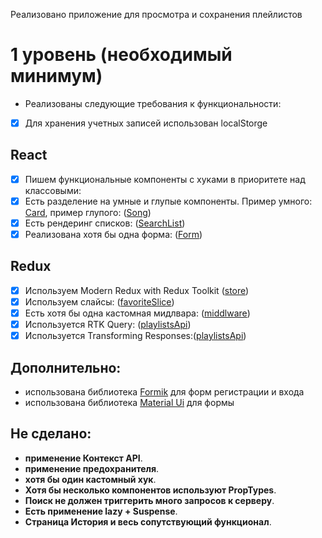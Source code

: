 Реализовано приложение для просмотра и сохранения плейлистов

# 1 уровень (необходимый минимум)

- Реализованы следующие требования к функциональности:

* [x] Для хранения учетных записей использован localStorge

## React

- [x] Пишем функциональные компоненты c хуками в приоритете над классовыми:
- [x] Есть разделение на умные и глупые компоненты. Пример умного: [Card](https://github.com/fourlena/aston-project/blob/main/src/components/card/card.jsx), пример глупого: ([Song](https://github.com/fourlena/aston-project/blob/main/src/components/song/song.jsx))
- [x] Есть рендеринг списков: ([SearchList](https://github.com/fourlena/aston-project/blob/main/src/pages/search-list/search-list.jsx))
- [x] Реализована хотя бы одна форма: ([Form](https://github.com/fourlena/aston-project/blob/main/src/components/form/form.jsx))

## Redux

- [x] Используем Modern Redux with Redux Toolkit ([store](https://github.com/fourlena/aston-project/blob/main/src/store/store.jsx))
- [x] Используем слайсы: ([favoriteSlice](https://github.com/fourlena/aston-project/blob/main/src/store/slices/favorite-slice.jsx))
- [x] Есть хотя бы одна кастомная мидлвара: ([middlware](https://github.com/fourlena/aston-project/blob/main/src/store/slices/middleware.jsx))
- [x] Используется RTK Query: ([playlistsApi](https://github.com/fourlena/aston-project/blob/main/src/api/playlist-api.jsx))
- [x] Используется Transforming Responses:([playlistsApi](https://github.com/fourlena/aston-project/blob/main/src/api/playlists-api.jsx))

## Дополнительно:

- использована библиотека [Formik](https://formik.org/) для форм регистрации и входа
- использована библиотека [Material Ui](https://mui.com/material-ui/) для формы

## **Не сделано:**

- **применение Контекст API**.
- **применение предохранителя**.
- **хотя бы один кастомный хук**.
- **Хотя бы несколько компонентов используют PropTypes**.
- **Поиск не должен триггерить много запросов к серверу**.
- **Есть применение lazy + Suspense**.
- **Страница История и весь сопутствующий функционал**.
